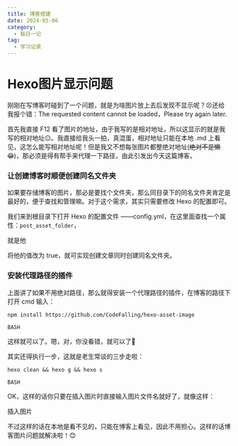 ```yaml
---
title: 博客搭建
date: 2024-05-06
category:
  - 每日一记
tag:
  - 学习记录
---
```




# Hexo图片显示问题

刚刚在写博客时碰到了一个问题，就是为啥图片放上去后发现不显示呢？😣还给我报个错：The requested content cannot be loaded，Please try again later.

首先我直接 F12 看了图片的地址，由于我写的是相对地址，所以这显示的就是我写的相对地址😐。我直接给我头一拍，真混蛋，相对地址只能在本地 .md 上看见，这怎么能写相对地址呢！但是我又不想每张图片都整绝对地址(~~绝对不是懒😁~~)，那必须是得有帮手来代理一下路径，由此引发出今天这篇博客。

### 让创建博客时顺便创建同名文件夹

如果要存储博客的图片，那必是要找个文件夹，那么同目录下的同名文件夹肯定是最好的，便于查找和管理嘛。对于这个需求，其实只需要修改 Hexo 的配置即可。

我们来到根目录下打开 Hexo 的配置文件 ——config.yml，在这里面查找一个属性：`post_asset_folder`，

就是他

将他的值改为 true，就可实现创建文章同时创建同名文件夹。

### 安装代理路径的插件

上面讲了如果不用绝对路径，那么就得安装一个代理路径的插件，在博客的路径下打开 cmd 输入：

```
npm install https://github.com/CodeFalling/hexo-asset-image

BASH
```

这样就可以了。嗯，对，你没看错，就可以了🤪

其实还得执行一步，这就是老生常谈的三步走啦：

```
hexo clean && hexo g && hexo s

BASH
```

OK，这样的话你只要在插入图片时直接输入图片文件名就好了，就像这样：



插入图片



不过这样的话在本地是看不见的，只能在博客上看见，因此不用担心。这样的话博客图片问题就解决啦！😊
